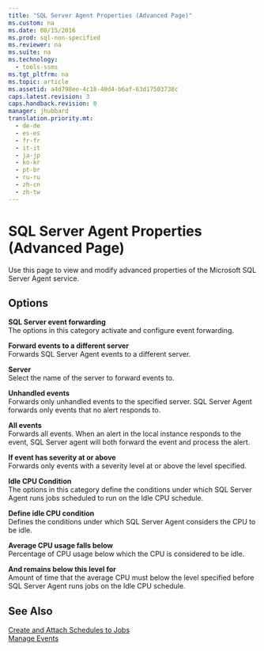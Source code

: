 ```yaml
---
title: "SQL Server Agent Properties (Advanced Page)"
ms.custom: na
ms.date: 08/15/2016
ms.prod: sql-non-specified
ms.reviewer: na
ms.suite: na
ms.technology: 
  - tools-ssms
ms.tgt_pltfrm: na
ms.topic: article
ms.assetid: a4d798ee-4c18-40d4-b6af-63d17503738c
caps.latest.revision: 3
caps.handback.revision: 0
manager: jhubbard
translation.priority.mt: 
  - de-de
  - es-es
  - fr-fr
  - it-it
  - ja-jp
  - ko-kr
  - pt-br
  - ru-ru
  - zh-cn
  - zh-tw
---
```

# SQL Server Agent Properties (Advanced Page)
Use this page to view and modify advanced properties of the  Microsoft   SQL Server  Agent service.  
  
## Options  
**SQL Server event forwarding**  
The options in this category activate and configure event forwarding.  
  
**Forward events to a different server**  
Forwards  SQL Server  Agent events to a different server.  
  
**Server**  
Select the name of the server to forward events to.  
  
**Unhandled events**  
Forwards only unhandled events to the specified server.  SQL Server  Agent forwards only events that no alert responds to.  
  
**All events**  
Forwards all events. When an alert in the local instance responds to the event,  SQL Server  agent will both forward the event and process the alert.  
  
**If event has severity at or above**  
Forwards only events with a severity level at or above the level specified.  
  
**Idle CPU Condition**  
The options in this category define the conditions under which  SQL Server  Agent runs jobs scheduled to run on the Idle CPU schedule.  
  
**Define idle CPU condition**  
Defines the conditions under which  SQL Server  Agent considers the CPU to be idle.  
  
**Average CPU usage falls below**  
Percentage of CPU usage below which the CPU is considered to be idle.  
  
**And remains below this level for**  
Amount of time that the average CPU must below the level specified before  SQL Server  Agent runs jobs on the Idle CPU schedule.  
  
## See Also  
[Create and Attach Schedules to Jobs](../content/Create-and-Attach-Schedules-to-Jobs.md)  
[Manage Events](../content/Manage-Events.md)  
  
